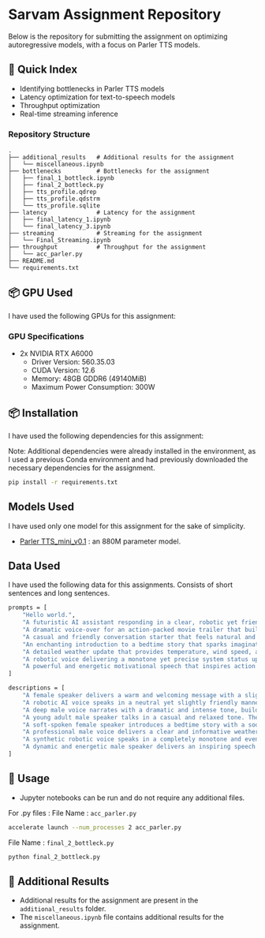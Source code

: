 # Sarvam Assignment Repository
Below is the repository for submitting the assignment on optimizing autoregressive models, with a focus on Parler TTS models.

## 📖 Quick Index
* Identifying bottlenecks in Parler TTS models
* Latency optimization for text-to-speech models
* Throughput optimization
* Real-time streaming inference

### Repository Structure
    .
    ├── additional_results   # Additional results for the assignment
    │   └── miscellaneous.ipynb
    ├── bottlenecks          # Bottlenecks for the assignment
    │   ├── final_1_bottleck.ipynb
    │   ├── final_2_bottleck.py
    │   ├── tts_profile.qdrep
    │   ├── tts_profile.qdstrm
    │   └── tts_profile.sqlite
    ├── latency              # Latency for the assignment
    │   ├── final_latency_1.ipynb
    │   └── final_latency_3.ipynb
    ├── streaming            # Streaming for the assignment
    │   └── Final_Streaming.ipynb
    ├── throughput           # Throughput for the assignment
    │   └── acc_parler.py
    ├── README.md
    └── requirements.txt

## 📦 GPU Used

I have used the following GPUs for this assignment:

### GPU Specifications
* 2x NVIDIA RTX A6000
  * Driver Version: 560.35.03
  * CUDA Version: 12.6
  * Memory: 48GB GDDR6 (49140MiB)
  * Maximum Power Consumption: 300W


## 📦 Installation

I have used the following dependencies for this assignment:

Note: Additional dependencies were already installed in the environment, as I used a previous Conda environment and had previously downloaded the necessary dependencies for the assignment.

```bash
pip install -r requirements.txt
```

## Models Used

I have used only one model for this assignment for the sake of simplicity.

* [Parler TTS_mini_v0.1](https://huggingface.co/parler-tts/parler_tts_mini_v0.1) : an 880M parameter model.

## Data Used

I have used the following data for this assignments. Consists of short sentences and long sentences.

```bash
prompts = [
    "Hello world.",
    "A futuristic AI assistant responding in a clear, robotic yet friendly manner",
    "A dramatic voice-over for an action-packed movie trailer that builds suspense",
    "A casual and friendly conversation starter that feels natural and engaging",
    "An enchanting introduction to a bedtime story that sparks imagination",
    "A detailed weather update that provides temperature, wind speed, and overall forecast",
    "A robotic voice delivering a monotone yet precise system status update",
    "A powerful and energetic motivational speech that inspires action and confidence"
]

descriptions = [
    "A female speaker delivers a warm and welcoming message with a slightly expressive and friendly tone. The speech has a moderate pace and a natural intonation, making it feel inviting. The recording is clear, with minimal background noise.",
    "A robotic AI voice speaks in a neutral yet slightly friendly manner. The speech is steady, with a consistent pitch and minimal variation in tone. The audio is crisp, resembling a synthesized assistant's response.",
    "A deep male voice narrates with a dramatic and intense tone, building suspense with pauses and rising intensity. The speech is slow-paced, emphasizing key moments. The recording is cinematic, with a slight reverberation for a grand effect.",
    "A young adult male speaker talks in a casual and relaxed tone. The speech is natural, with slight variations in pitch and pauses that mimic real-life conversations. The recording is high quality, making it feel like a personal chat.",
    "A soft-spoken female speaker introduces a bedtime story with a soothing and melodic tone. The pace is slow and gentle, making it easy to follow. The recording has a slight warmth, resembling a close-up microphone capture.",
    "A professional male voice delivers a clear and informative weather update. The tone is neutral but engaging, with a moderate pace. The articulation is precise, and the recording is high quality, with no distortions.",
    "A synthetic robotic voice speaks in a completely monotone and even-paced manner. The pitch remains constant, with no emotional inflection. The recording is crisp and clean, resembling an automated system response.",
    "A dynamic and energetic male speaker delivers an inspiring speech with a strong, enthusiastic tone. The pace is varied, with emphasis on key words to motivate the listener. The recording is sharp and immersive, with no background noise."
]

```



## 📝 Usage

* Jupyter notebooks can be run and do not require any additional files.

For .py files : 
File Name : `acc_parler.py`

```bash
accelerate launch --num_processes 2 acc_parler.py
```

File Name : `final_2_bottleck.py`

```bash
python final_2_bottleck.py
```



## 📝 Additional Results

* Additional results for the assignment are present in the `additional_results` folder.
* The `miscellaneous.ipynb` file contains additional results for the assignment.